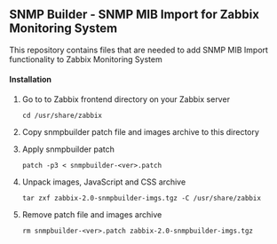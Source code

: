 ## SNMP Builder - SNMP MIB Import for Zabbix Monitoring System

This repository contains files that are needed to add SNMP MIB Import functionality to Zabbix Monitoring System

#### Installation
1. Go to to Zabbix frontend directory on your Zabbix server
   
   ```shell
   cd /usr/share/zabbix
   ```
2. Copy snmpbuilder patch file and images archive to this directory
3. Apply snmpbuilder patch
   
   ```shell
   patch -p3 < snmpbuilder-<ver>.patch
   ```
4. Unpack images, JavaScript and CSS archive
   
   ```shell
   tar zxf zabbix-2.0-snmpbuilder-imgs.tgz -C /usr/share/zabbix
   ```
5. Remove patch file and images archive
   
   ```shell
   rm snmpbuilder-<ver>.patch zabbix-2.0-snmpbuilder-imgs.tgz
   ```
